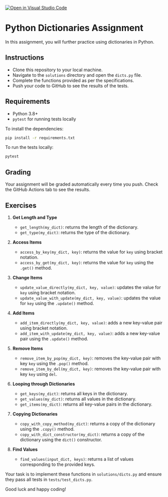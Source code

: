 [![Open in Visual Studio Code](https://classroom.github.com/assets/open-in-vscode-718a45dd9cf7e7f842a935f5ebbe5719a5e09af4491e668f4dbf3b35d5cca122.svg)](https://classroom.github.com/online_ide?assignment_repo_id=12440310&assignment_repo_type=AssignmentRepo)
# Python Dictionaries Assignment

In this assignment, you will further practice using dictionaries in Python.

## Instructions

- Clone this repository to your local machine.
- Navigate to the `solutions` directory and open the `dicts.py` file.
- Complete the functions provided as per the specifications.
- Push your code to GitHub to see the results of the tests.

## Requirements

- Python 3.8+
- `pytest` for running tests locally

To install the dependencies:

```bash
pip install -r requirements.txt
```

To run the tests locally:

```bash
pytest
```

## Grading

Your assignment will be graded automatically every time you push. Check the GitHub Actions tab to see the results.

## Exercises

1. **Get Length and Type**
   - `get_length(my_dict)`: returns the length of the dictionary.
   - `get_type(my_dict)`: returns the type of the dictionary.
  
2. **Access Items**
   - `access_by_key(my_dict, key)`: returns the value for `key` using bracket notation.
   - `access_by_get(my_dict, key)`: returns the value for `key` using the `.get()` method.

3. **Change Items**
   - `update_value_directly(my_dict, key, value)`: updates the value for `key` using bracket notation.
   - `update_value_with_update(my_dict, key, value)`: updates the value for `key` using the `.update()` method.
   
4. **Add Items**
   - `add_item_directly(my_dict, key, value)`: adds a new key-value pair using bracket notation.
   - `add_item_with_update(my_dict, key, value)`: adds a new key-value pair using the `.update()` method.

5. **Remove Items**
   - `remove_item_by_pop(my_dict, key)`: removes the key-value pair with key `key` using the `.pop()` method.
   - `remove_item_by_del(my_dict, key)`: removes the key-value pair with key `key` using `del`.

6. **Looping through Dictionaries**
   - `get_keys(my_dict)`: returns all keys in the dictionary.
   - `get_values(my_dict)`: returns all values in the dictionary.
   - `get_items(my_dict)`: returns all key-value pairs in the dictionary.

7. **Copying Dictionaries**
   - `copy_with_copy_method(my_dict)`: returns a copy of the dictionary using the `.copy()` method.
   - `copy_with_dict_constructor(my_dict)`: returns a copy of the dictionary using the `dict()` constructor.

8. **Find Values**
   - `find_values(input_dict, keys)`: returns a list of values corresponding to the provided keys.

Your task is to implement these functions in `solutions/dicts.py` and ensure they pass all tests in `tests/test_dicts.py`.

Good luck and happy coding!

